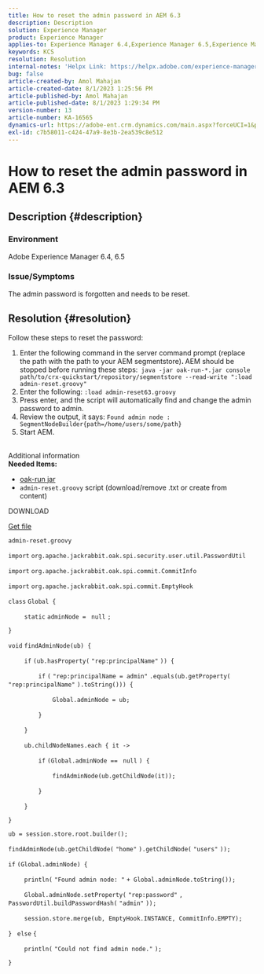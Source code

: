 ```yaml
---
title: How to reset the admin password in AEM 6.3
description: Description
solution: Experience Manager
product: Experience Manager
applies-to: Experience Manager 6.4,Experience Manager 6.5,Experience Manager
keywords: KCS
resolution: Resolution
internal-notes: 'Helpx Link: https://helpx.adobe.com/experience-manager/kb/How-to-reset-the-admin-password-in-AEM-6-3.html'
bug: false
article-created-by: Amol Mahajan
article-created-date: 8/1/2023 1:25:56 PM
article-published-by: Amol Mahajan
article-published-date: 8/1/2023 1:29:34 PM
version-number: 13
article-number: KA-16565
dynamics-url: https://adobe-ent.crm.dynamics.com/main.aspx?forceUCI=1&pagetype=entityrecord&etn=knowledgearticle&id=82631df0-6e30-ee11-bdf3-6045bd006c82
exl-id: c7b58011-c424-47a9-8e3b-2ea539c8e512
---
```

# How to reset the admin password in AEM 6.3

## Description {#description}


### <b>Environment</b>

Adobe Experience Manager 6.4, 6.5



### <b>Issue/Symptoms</b>

The admin password is forgotten and needs to be reset.


## Resolution {#resolution}


Follow these steps to reset the password:

1. Enter the following command in the server command prompt (replace the path with the path to your AEM segmentstore)<b>. </b>AEM should be stopped before running these steps:` java -jar oak-run-*.jar console path/to/crx-quickstart/repository/segmentstore --read-write ":load admin-reset.groovy"`
2. Enter the following: `:load admin-reset63.groovy`
3. Press enter, and the script will automatically find and change the admin password to admin.
4. Review the output, it says: `Found admin node : SegmentNodeBuilder{path=/home/users/some/path}`
5. Start AEM.

<br>Additional information<br>
<b>Needed Items:</b>

- [oak-run jar](https://repo1.maven.org/maven2/org/apache/jackrabbit/oak-run/)
- `admin-reset.groovy` script (download/remove .txt or create from content)


DOWNLOAD

[Get file](https://helpx.adobe.com/content/dam/help/en/experience-manager/kb/How-to-reset-the-admin-password-in-AEM-6-3/_jcr_content/main-pars/download_section/download-1/admin-reset_groovy.txt "admin-reset.groovy.txt")

`admin-reset.groovy`



`import` `org.apache.jackrabbit.oak.spi.security.user.util.PasswordUtil`

`import` `org.apache.jackrabbit.oak.spi.commit.CommitInfo`

`import` `org.apache.jackrabbit.oak.spi.commit.EmptyHook`



`class` `Global {`

`    ` `static` `adminNode = ` `null` `;`

`}`



`void` `findAdminNode(ub) {`

`    ` `if` `(ub.hasProperty(` `"rep:principalName"` `)) {`

`        ` `if` `(` `"rep:principalName = admin"` `.equals(ub.getProperty(` `"rep:principalName"` `).toString())) {`

`            ` `Global.adminNode = ub;`

`        ` `}`

`    ` `}`

`    ` `ub.childNodeNames.each { it ->`

`        ` `if` `(Global.adminNode == ` `null` `) {`

`            ` `findAdminNode(ub.getChildNode(it));`

`        ` `}`

`    ` `}`

`}`



`ub = session.store.root.builder();`

`findAdminNode(ub.getChildNode(` `"home"` `).getChildNode(` `"users"` `));`



`if` `(Global.adminNode) {`

`    ` `println(` `"Found admin node: "` `+ Global.adminNode.toString());`

`    ` `Global.adminNode.setProperty(` `"rep:password"` `, PasswordUtil.buildPasswordHash(` `"admin"` `));`

`    ` `session.store.merge(ub, EmptyHook.INSTANCE, CommitInfo.EMPTY);`

`} ` `else` `{`

`    ` `println(` `"Could not find admin node."` `);`

`}`
